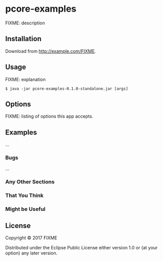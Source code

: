 # pcore-examples

FIXME: description

## Installation

Download from http://example.com/FIXME.

## Usage

FIXME: explanation

    $ java -jar pcore-examples-0.1.0-standalone.jar [args]

## Options

FIXME: listing of options this app accepts.

## Examples

...

### Bugs

...

### Any Other Sections
### That You Think
### Might be Useful

## License

Copyright © 2017 FIXME

Distributed under the Eclipse Public License either version 1.0 or (at
your option) any later version.
